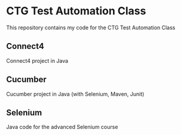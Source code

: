 # CTG Test Automation Class
This repository contains my code for the CTG Test Automation Class

## Connect4
Connect4 project in Java

## Cucumber
Cucumber project in Java (with Selenium, Maven, Junit)

## Selenium
Java code for the advanced Selenium course